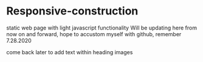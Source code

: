 # Responsive-construction
static web page with light javascript functionality
Will be updating here from now on and forward, hope to accustom myself with github, remember 7.28.2020

come back later to add text within heading images
